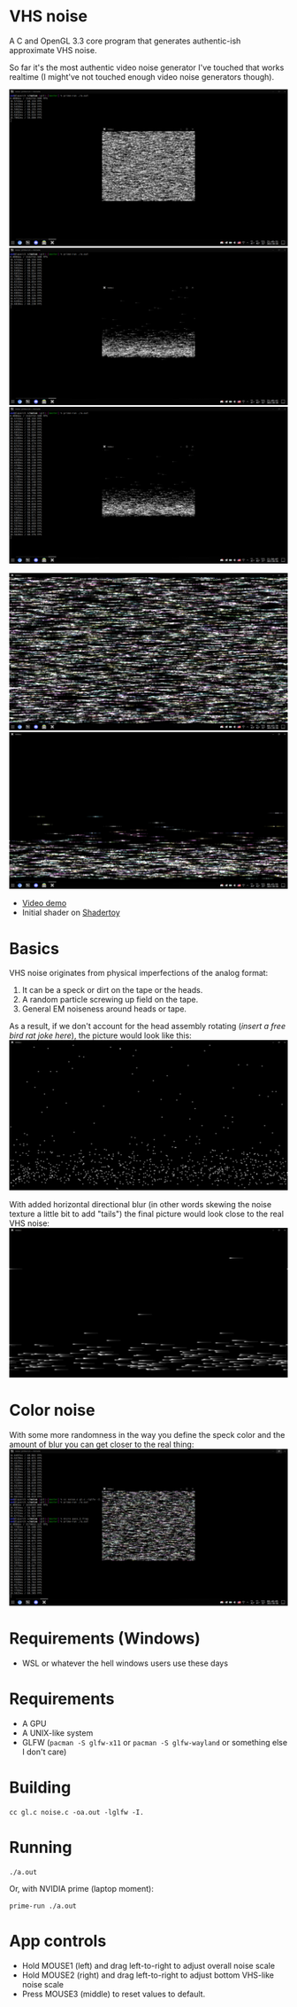 # VHS noise
A C and OpenGL 3.3 core program that generates
authentic-ish approximate VHS noise.  

So far it's the most authentic video noise generator
I've touched that works realtime (I might've not touched
enough video noise generators though).  

![](2023-09-05_21-49.png)  
![](2023-09-05_21-49_1.png)  
![](2023-09-05_21-50.png)  

![](2023-09-06_00-43.png)
![](2023-09-06_00-43_2.png)

* [Video demo](https://youtu.be/Z30cKoFvha4)
* Initial shader on [Shadertoy](https://www.shadertoy.com/view/ctSfRm)

# Basics
VHS noise originates from physical imperfections
of the analog format:  
1. It can be a speck or dirt on the tape or the heads.
2. A random particle screwing up field on the tape.
3. General EM noiseness around heads or tape.

As a result, if we don't account for the head assembly
rotating (_insert a free bird rat joke here_), the picture
would look like this:  
![](2023-09-05_21-52.png)  

With added horizontal directional blur (in other words skewing
the noise texture a little bit to add "tails") the final picture
would look close to the real VHS noise:  
![](2023-09-05_21-56_1.png)  

# Color noise
With some more randomness in the way you define the speck color
and the amount of blur you can get closer to the real thing:  
![](2023-09-06_00-40.png)

# Requirements (Windows)
* WSL or whatever the hell windows users use these days

# Requirements
* A GPU
* A UNIX-like system
* GLFW (`pacman -S glfw-x11` or `pacman -S glfw-wayland` or something else I don't care)

# Building
```
cc gl.c noise.c -oa.out -lglfw -I.
```

# Running
```
./a.out
```

Or, with NVIDIA prime (laptop moment):  
```
prime-run ./a.out
```

# App controls
* Hold MOUSE1 (left) and drag left-to-right to adjust overall noise scale
* Hold MOUSE2 (right) and drag left-to-right to adjust bottom VHS-like noise scale
* Press MOUSE3 (middle) to reset values to default.
